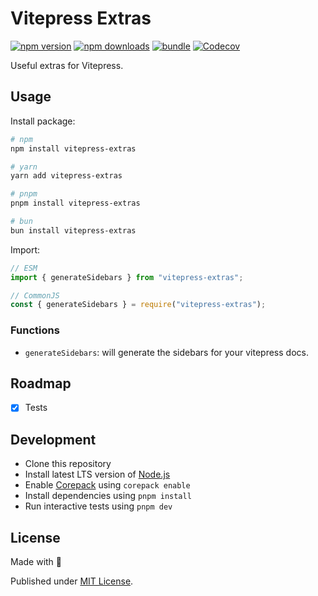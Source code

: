 # Vitepress Extras

[![npm version][npm-version-src]][npm-version-href]
[![npm downloads][npm-downloads-src]][npm-downloads-href]
[![bundle][bundle-src]][bundle-href]
[![Codecov][codecov-src]][codecov-href]

Useful extras for Vitepress.

## Usage

Install package:

```sh
# npm
npm install vitepress-extras

# yarn
yarn add vitepress-extras

# pnpm
pnpm install vitepress-extras

# bun
bun install vitepress-extras
```

Import:

```js
// ESM
import { generateSidebars } from "vitepress-extras";

// CommonJS
const { generateSidebars } = require("vitepress-extras");
```

### Functions

- `generateSidebars`: will generate the sidebars for your vitepress docs.

## Roadmap

- [x] Tests

## Development

- Clone this repository
- Install latest LTS version of [Node.js](https://nodejs.org/en/)
- Enable [Corepack](https://github.com/nodejs/corepack) using `corepack enable`
- Install dependencies using `pnpm install`
- Run interactive tests using `pnpm dev`

## License

Made with 💛

Published under [MIT License](./LICENSE).

<!-- Badges -->

[npm-version-src]: https://img.shields.io/npm/v/vitepress-extras?style=flat&colorA=18181B&colorB=F0DB4F
[npm-version-href]: https://npmjs.com/package/vitepress-extras
[npm-downloads-src]: https://img.shields.io/npm/dm/vitepress-extras?style=flat&colorA=18181B&colorB=F0DB4F
[npm-downloads-href]: https://npmjs.com/package/vitepress-extras
[codecov-src]: https://img.shields.io/codecov/c/gh/StevenJPx2/vitepress-extras/main?style=flat&colorA=18181B&colorB=F0DB4F
[codecov-href]: https://codecov.io/gh/StevenJPx2/vitepress-extras
[bundle-src]: https://img.shields.io/bundlephobia/minzip/vitepress-extras?style=flat&colorA=18181B&colorB=F0DB4F
[bundle-href]: https://bundlephobia.com/result?p=vitepress-extras

